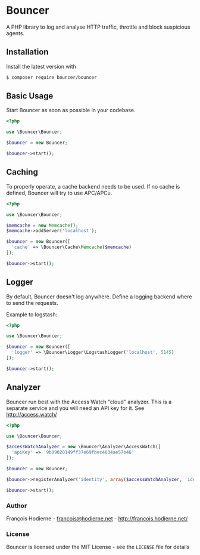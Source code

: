 # Bouncer

A PHP library to log and analyse HTTP traffic, throttle and block suspicious agents.

## Installation

Install the latest version with

```bash
$ composer require bouncer/bouncer
```

## Basic Usage

Start Bouncer as soon as possible in your codebase.

```php
<?php

use \Bouncer\Bouncer;

$bouncer = new Bouncer;

$bouncer->start();
```

## Caching

To properly operate, a cache backend needs to be used. If no cache is defined, Bouncer will try to use APC/APCu.

```php
<?php

use \Bouncer\Bouncer;

$memcache = new Memcache();
$memcache->addServer('localhost');

$bouncer = new Bouncer([
  'cache' => \Bouncer\Cache\Memcache($memcache)
]);

$bouncer->start();
```

## Logger

By default, Bouncer doesn't log anywhere. Define a logging backend where to send the requests.

Example to logstash:

```php
<?php

use \Bouncer\Bouncer;

$bouncer = new Bouncer([
  'logger' => \Bouncer\Logger\LogstashLogger('localhost', 5145)
]);

$bouncer->start();
```

## Analyzer

Bouncer run best with the Access Watch "cloud" analyzer.
This is a separate service and you will need an API key for it.
See http://access.watch/

```php
<?php

use \Bouncer\Bouncer;

$accessWatchAnalyzer = new \Bouncer\Analyzer\AccessWatch([
  'apiKey' => '9b89020149ff37e69fbec4634ae57b46'
]);

$bouncer = new Bouncer;

$bouncer->registerAnalyzer('identity', array($accessWatchAnalyzer, 'identityAnalyzer'));

$bouncer->start();
```

### Author

François Hodierne - <francois@hodierne.net> - <http://francois.hodierne.net/>

### License

Bouncer is licensed under the MIT License - see the `LICENSE` file for details
